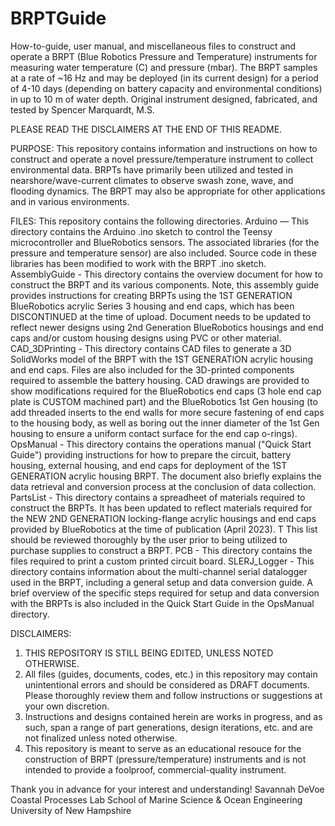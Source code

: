 # BRPTGuide
How-to-guide, user manual, and miscellaneous files to construct and operate a BRPT (Blue Robotics Pressure and Temperature) instruments for measuring water temperature (C) and pressure (mbar). The BRPT samples at a rate of ~16 Hz and may be deployed (in its current design) for a period of 4-10 days (depending on battery capacity and environmental conditions) in up to 10 m of water depth. Original instrument designed, fabricated, and tested by Spencer Marquardt, M.S.

PLEASE READ THE DISCLAIMERS AT THE END OF THIS README.

PURPOSE: This repository contains information and instructions on how to construct and operate a novel pressure/temperature instrument to collect environmental data. BRPTs have primarily been utilized and tested in nearshore/wave-current climates to observe swash zone, wave, and flooding dynamics. The BRPT may also be appropriate for other applications and in various environments.

FILES: This repository contains the following directories.
  Arduino        — This directory contains the Arduino .ino sketch to control the Teensy microcontroller and BlueRobotics sensors. The associated libraries                    (for the pressure and temperature sensor) are also included. Source code in these libraries has been modified to work with the BRPT .ino                    sketch.
  AssemblyGuide  - This directory contains the overview document for how to construct the BRPT and its various components. Note, this assembly guide                          provides instructions for creating BRPTs using the 1ST GENERATION BlueRobotics acrylic Series 3 housing and end caps, which has been                        DISCONTINUED at the time of upload. Document needs to be updated to reflect newer designs using 2nd Generation BlueRobotics housings and                    end caps and/or custom housing designs using PVC or other material.
  CAD_3DPrinting - This directory contains CAD files to generate a 3D SolidWorks model of the BRPT with the 1ST GENERATION acrylic housing and end caps.                      Files are also included for the 3D-printed components required to assemble the battery housing. CAD drawings are provided to show                          modifications required for the BlueRobotics end caps (3 hole end cap plate is CUSTOM machined part) and the BlueRobotics 1st Gen housing                    (to add threaded inserts to the end walls for more secure fastening of end caps to the housing body, as well as boring out the inner                        diameter of the 1st Gen housing to ensure a uniform contact surface for the end cap o-rings).
OpsManual        - This directory contains the operations manual ("Quick Start Guide") providing instructions for how to prepare the circuit, battery                          housing, external housing, and end caps for deployment of the 1ST GENERATION acrylic housing BRPT. The document also briefly explains                      the data retrieval and conversion process at the conclusion of data collection.
PartsList        - This directory contains a spreadheet of materials required to construct the BRPTs. It has been updated to reflect materials required for                    the NEW 2ND GENERATION locking-flange acrylic housings and end caps provided by BlueRobotics at the time of publication (April 2023). T                    This list should be reviewed thoroughly by the user prior to being utilized to purchase supplies to construct a BRPT.
PCB              - This directory contains the files required to print a custom printed circuit board.
SLERJ_Logger     - This directory contains information about the multi-channel serial datalogger used in the BRPT, including a general setup and data                          conversion guide. A brief overview of the specific steps required for setup and data conversion with the BRPTs is also included in the                      Quick Start Guide in the OpsManual directory.


DISCLAIMERS:
1. THIS REPOSITORY IS STILL BEING EDITED, UNLESS NOTED OTHERWISE.
2. All files (guides, documents, codes, etc.) in this repository may contain unintentional errors and should be considered as DRAFT documents. Please thoroughly review them and follow instructions or suggestions at your own discretion.
3. Instructions and designs contained herein are works in progress, and as such, span a range of part generations, design iterations, etc. and are not finalized unless noted otherwise.
4. This repository is meant to serve as an educational resouce for the construction of BRPT (pressure/temperature) instruments and is not intended to provide a foolproof, commercial-quality instrument. 

Thank you in advance for your interest and understanding!
Savannah DeVoe
Coastal Processes Lab
School of Marine Science & Ocean Engineering
University of New Hampshire
